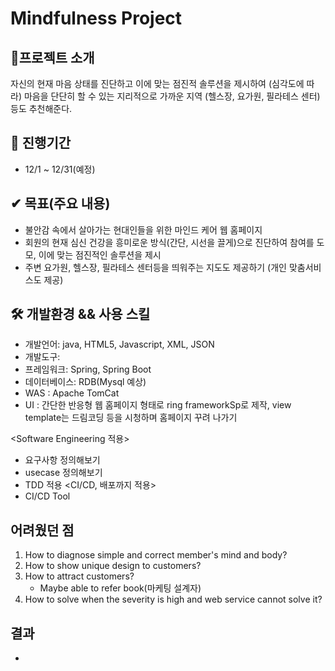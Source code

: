 # Mindfulness Project 

## 📱프로젝트 소개
자신의 현재 마음 상태를 진단하고 이에 맞는 점진적 솔루션을 제시하여 (심각도에 따라)
마음을 단단히 할 수 있는 지리적으로 가까운 지역 (헬스장, 요가원, 필라테스 센터)등도 추천해준다. 

## 📅 진행기간
- 12/1 ~ 12/31(예정)

## ✔ 목표(주요 내용) 
- 불안감 속에서 살아가는 현대인들을 위한 마인드 케어 웹 홈페이지 
- 회원의 현재 심신 건강을 흥미로운 방식(간단, 시선을 끌게)으로 진단하여 참여를 도모, 이에 맞는 점진적인 솔루션을 제시
- 주변 요가원, 헬스장, 필라테스 센터등을 띄워주는 지도도 제공하기 (개인 맞춤서비스도 제공)
  
## 🛠 개발환경 && 사용 스킬
- 개발언어: java, HTML5, Javascript, XML, JSON
- 개발도구:
- 프레임워크: Spring, Spring Boot
- 데이터베이스: RDB(Mysql 예상)
- WAS : Apache TomCat
- UI : 간단한 반응형 웹 홈페이지 형태로 ring frameworkSp로 제작, view template는 드림코딩 등을 시청하며 홈페이지 꾸려 나가기

<Software Engineering 적용>
- 요구사항 정의해보기
- usecase 정의해보기 
- TDD 적용
<CI/CD, 배포까지 적용>
- CI/CD Tool

## 어려웠던 점
1. How to diagnose simple and correct member's mind and body?
2. How to show unique design to customers?
3. How to attract customers?
   - Maybe able to refer book(마케팅 설계자)
4. How to solve when the severity is high and web service cannot solve it?

## 결과
 





- 
 